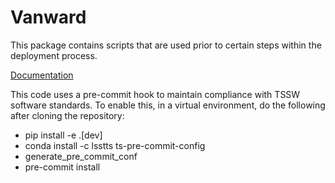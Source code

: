 # Vanward

This package contains scripts that are used prior to certain steps within
the deployment process.

[Documentation](https://vanward.lsst.io)

This code uses a pre-commit hook to maintain compliance with TSSW software standards.
To enable this, in a virtual environment, do the following after cloning the repository:
 
  * pip install -e .[dev]
  * conda install -c lsstts ts-pre-commit-config
  * generate_pre_commit_conf
  * pre-commit install
